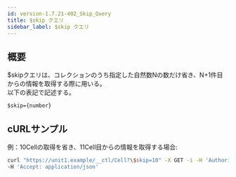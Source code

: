 ```yaml
---
id: version-1.7.21-402_Skip_Query
title: $skip クエリ
sidebar_label: $skip クエリ
---
```

## 概要
$skipクエリは、コレクションのうち指定した自然数Nの数だけ省き、N+1件目からの情報を取得する際に用いる。  
以下の表記で記述する。
```
$skip={number}
```
## cURLサンプル
例：10Cellの取得を省き、11Cell目からの情報を取得する場合:
```sh
curl "https://unit1.example/__ctl/Cell?\$skip=10" -X GET -i -H 'Authorization: Bearer AA~PBDc...(省略)...FrTjA' \
-H 'Accept: application/json'
```

